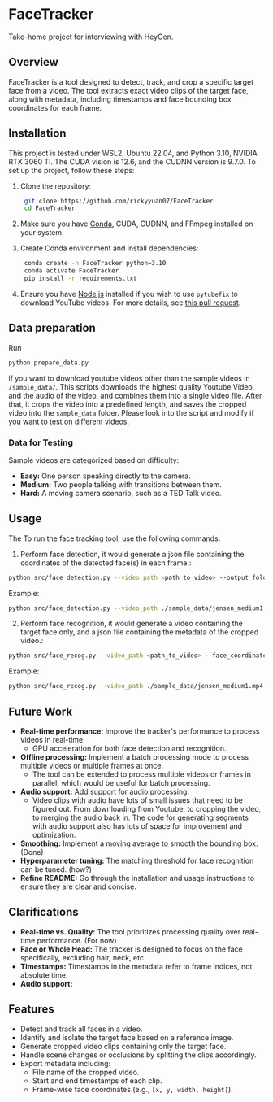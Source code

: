 # FaceTracker

Take-home project for interviewing with HeyGen.

## Overview
FaceTracker is a tool designed to detect, track, and crop a specific target face from a video. The tool extracts exact video clips of the target face, along with metadata, including timestamps and face bounding box coordinates for each frame.

## Installation
This project is tested under WSL2, Ubuntu 22.04, and Python 3.10, NVIDIA RTX 3060 Ti. The CUDA vision is 12.6, and the CUDNN version is 9.7.0.
To set up the project, follow these steps:

1. Clone the repository:
   ```bash
    git clone https://github.com/rickyyuan07/FaceTracker
    cd FaceTracker
   ```

2. Make sure you have [Conda](https://docs.conda.io/en/latest/miniconda.html), CUDA, CUDNN, and FFmpeg installed on your system.

3. Create Conda environment and install dependencies:
   ```bash
    conda create -n FaceTracker python=3.10
    conda activate FaceTracker
    pip install -r requirements.txt
   ```

4. Ensure you have [Node.js](https://nodejs.org/en) installed if you wish to use `pytubefix` to download YouTube videos. For more details, see [this pull request](https://github.com/JuanBindez/pytubefix/pull/209).

## Data preparation
Run
```bash
python prepare_data.py
```

if you want to download youtube videos other than the sample videos in `/sample_data/`. This scripts downloads the highest quality Youtube Video, and the audio of the video, and combines them into a single video file. After that, it crops the video into a predefined length, and saves the cropped video into the `sample_data` folder. Please look into the script and modify if you want to test on different videos.

### Data for Testing
Sample videos are categorized based on difficulty:
- **Easy:** One person speaking directly to the camera.
- **Medium:** Two people talking with transitions between them.
- **Hard:** A moving camera scenario, such as a TED Talk video.

## Usage
The To run the face tracking tool, use the following commands:

1. Perform face detection, it would generate a json file containing the coordinates of the detected face(s) in each frame.:

```bash
python src/face_detection.py --video_path <path_to_video> --output_folder <path_to_save_output> --algorithm <algorithm_name> --debug
```

Example:
```bash
python src/face_detection.py --video_path ./sample_data/jensen_medium1.mp4 --output_folder ./output/jensen_medium1 --algorithm retinaface
```

2. Perform face recognition, it would generate a video containing the target face only, and a json file containing the metadata of the cropped video.:
```bash
python src/face_recog.py --video_path <path_to_video> --face_coordinates_path <path_to_save_face_coordinates> --reference_image_path <path_to_reference_image> --output_dir <path_to_save_output> --debug
```

Example:
```bash
python src/face_recog.py --video_path ./sample_data/jensen_medium1.mp4 --face_coordinates_path ./output/jensen_medium1/face_coordinates.json --reference_image_path ./sample_data/jensen_huang.png --output_dir ./output/jensen_medium1/videos/
```

## Future Work
- **Real-time performance:** Improve the tracker's performance to process videos in real-time.
    - GPU acceleration for both face detection and recognition.
- **Offline processing:** Implement a batch processing mode to process multiple videos or multiple frames at once.
    - The tool can be extended to process multiple videos or frames in parallel, which would be useful for batch processing.
- **Audio support:**  Add support for audio processing.
    - Video clips with audio have lots of small issues that need to be figured out. From downloading from Youtube, to cropping the video, to merging the audio back in. The code for generating segments with audio support also has lots of space for improvement and optimization.
- **Smoothing:** Implement a moving average to smooth the bounding box. (Done)
- **Hyperparameter tuning:** The matching threshold for face recognition can be tuned. (how?)
- **Refine README:** Go through the installation and usage instructions to ensure they are clear and concise.


## Clarifications
- **Real-time vs. Quality:** The tool prioritizes processing quality over real-time performance. (For now)
- **Face or Whole Head:** The tracker is designed to focus on the face specifically, excluding hair, neck, etc.
- **Timestamps:** Timestamps in the metadata refer to frame indices, not absolute time.
- **Audio support:**


## Features
- Detect and track all faces in a video.
- Identify and isolate the target face based on a reference image.
- Generate cropped video clips containing only the target face.
- Handle scene changes or occlusions by splitting the clips accordingly.
- Export metadata including:
  - File name of the cropped video.
  - Start and end timestamps of each clip.
  - Frame-wise face coordinates (e.g., `[x, y, width, height]`).